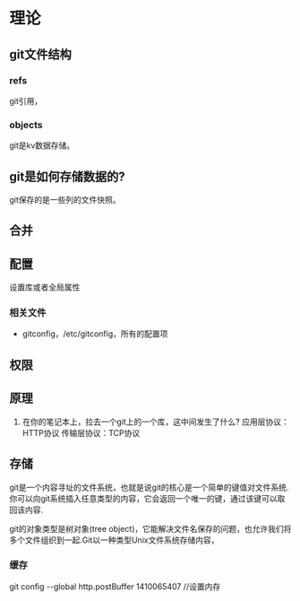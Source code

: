 # 理论
## git文件结构
### refs
git引用，

### objects
git是kv数据存储。

## git是如何存储数据的?
git保存的是一些列的文件快照。


## 合并


## 配置
设置库或者全局属性
### 相关文件
- gitconfig，/etc/gitconfig，所有的配置项


## 权限


## 原理
1. 在你的笔记本上，拉去一个git上的一个库，这中间发生了什么?
应用层协议：HTTP协议
传输层协议：TCP协议

## 存储
git是一个内容寻址的文件系统，也就是说git的核心是一个简单的键值对文件系统.你可以向git系统插入任意类型的内容，它会返回一个唯一的键，通过该键可以取回该内容.  

git的对象类型是树对象(tree object)，它能解决文件名保存的问题，也允许我们将多个文件组织到一起.Git以一种类型Unix文件系统存储内容，

### 缓存
git config --global http.postBuffer 1410065407   //设置内存

